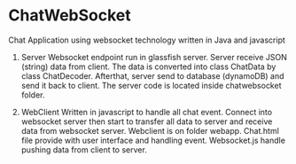 # ChatWebSocket
Chat Application using websocket technology written in Java and javascript

1. Server
Websocket endpoint run in glassfish server. Server receive JSON (string) data from client. The data is converted into class ChatData
by class ChatDecoder. Afterthat, server send to database (dynamoDB) and send it back to client. The server code is located inside chatwebsocket folder.

2. WebClient
Written in javascript to handle all chat event. Connect into websocket server then start to transfer all data to server and receive data from websocket server. Webclient is on folder webapp. Chat.html file provide with user interface and handling event. Websocket.js handle pushing data from client to server.


